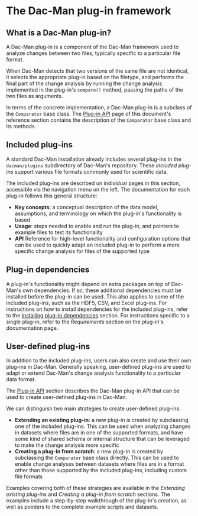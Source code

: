 # The Dac-Man plug-in framework

## What is a Dac-Man plug-in?

A Dac-Man plug-in is a component of the Dac-Man framework used to analyze changes between two files, typically specific to a particular file format.

When Dac-Man detects that two versions of the same file are not identical,
it selects the appropriate plug-in based on the filetype,
and performs the final part of the change analysis by running the change analysis implemented in the plug-in's `compare()` method,
passing the paths of the two files as arguments.

In terms of the concrete implementation, a Dac-Man plug-in is a subclass of the `Comparator` base class.
The [Plug-in API](../../reference/plugins-api) page of this document's reference section contains the description of the `Comparator` base class and its methods.

## Included plug-ins

A standard Dac-Man installation already includes several plug-ins in the `dacman/plugins` subdirectory of Dac-Man's repository.
These *included plug-ins* support various file formats commonly used for scientific data.

The included plug-ins are described on individual pages in this section,
accessible via the navigation menu on the left.
The documentation for each plug-in follows this general structure:

- **Key concepts**: a conceptual description of the data model, assumptions, and terminology on which the plug-in's functionality is based
- **Usage**: steps needed to enable and run the plug-in, and pointers to example files to test its functionality
- **API** Reference for high-level functionality and configuration options that can be used to quickly adapt an included plug-in to perform a more specific change analysis for files of the supported type

## Plug-in dependencies

A plug-in's functionality might depend on extra packages on top of Dac-Man's own dependencies.
If so, these additional dependencies must be installed before the plug-in can be used.
This also applies to some of the included plug-ins, such as the HDF5, CSV, and Excel plug-ins.
For instructions on how to install dependencies for the included plug-ins,
refer to the [Installing plug-in dependencies](../../install/dependencies) section.
For instructions specific to a single plug-in,
refer to the *Requirements* section on the plug-in's documentation page.

## User-defined plug-ins

In addition to the included plug-ins, users can also create and use their own plug-ins in Dac-Man.
Generally speaking, user-defined plug-ins are used to adapt or extend Dac-Man's change analysis functionality to a particular data format.

The [Plug-in API](../../reference/plugins-api) section describes the Dac-Man plug-in API
that can be used to create user-defined plug-ins in Dac-Man.

We can distinguish two main strategies to create user-defined plug-ins:

- **Extending an existing plug-in**: a new plug-in is created by subclassing one of the included plug-ins.
  This can be used when analyzing changes in datasets where files are in one of the supported formats, and have some kind of shared schema or internal structure that can be leveraged to make the change analysis more specific
- **Creating a plug-in from scratch**: a new plug-in is created by subclassing the `Comparator` base class directly. This can be used to enable change analyses between datasets where files are in a format other than those supported by the included plug-ins, including custom file formats

Examples covering both of these strategies are available in the *Extending existing plug-ins* and *Creating a plug-in from scratch* sections.
The examples include a step-by-step walkthrough of the plug-in's creation,
as well as pointers to the complete example scripts and datasets.
